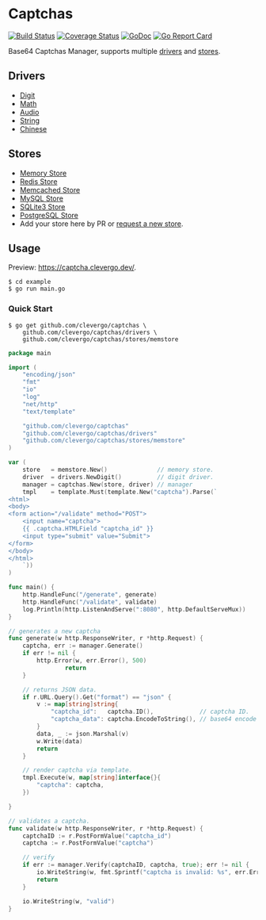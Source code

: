 # Captchas
[![Build Status](https://travis-ci.org/clevergo/captchas.svg?branch=master)](https://travis-ci.org/clevergo/captchas)
[![Coverage Status](https://coveralls.io/repos/github/clevergo/captchas/badge.svg?branch=master)](https://coveralls.io/github/clevergo/captchas?branch=master)
[![GoDoc](https://img.shields.io/badge/godoc-reference-blue)](https://pkg.go.dev/github.com/clevergo/captchas)
[![Go Report Card](https://goreportcard.com/badge/github.com/clevergo/captchas)](https://goreportcard.com/report/github.com/clevergo/captchas)

Base64 Captchas Manager, supports multiple [drivers](#drivers) and [stores](#stores).

## Drivers

- [Digit](drivers#digit)
- [Math](drivers#math)
- [Audio](drivers#audio)
- [String](drivers#string)
- [Chinese](drivers#chinese)

## Stores

- [Memory Store](stores/memstore)
- [Redis Store](stores/redisstore)
- [Memcached Store](stores/memcachedstore)
- [MySQL Store](stores/mysqlstore)
- [SQLite3 Store](stores/sqlite3store)
- [PostgreSQL Store](stores/postgresstore)
- Add your store here by PR or [request a new store](https://github.com/clevergo/captchas/issues/new).

## Usage

Preview: https://captcha.clevergo.dev/.

```shell
$ cd example
$ go run main.go
```

### Quick Start

```shell
$ go get github.com/clevergo/captchas \
	github.com/clevergo/captchas/drivers \
	github.com/clevergo/captchas/stores/memstore
```

```go
package main

import (
	"encoding/json"
	"fmt"
	"io"
	"log"
	"net/http"
	"text/template"

	"github.com/clevergo/captchas"
	"github.com/clevergo/captchas/drivers"
	"github.com/clevergo/captchas/stores/memstore"
)

var (
	store   = memstore.New()              // memory store.
	driver  = drivers.NewDigit()          // digit driver.
	manager = captchas.New(store, driver) // manager
	tmpl    = template.Must(template.New("captcha").Parse(`
<html>
<body>
<form action="/validate" method="POST">
	<input name="captcha">
	{{ .captcha.HTMLField "captcha_id" }}
	<input type="submit" value="Submit">
</form>
</body>
</html>
	`))
)

func main() {
	http.HandleFunc("/generate", generate)
	http.HandleFunc("/validate", validate)
	log.Println(http.ListenAndServe(":8080", http.DefaultServeMux))
}

// generates a new captcha
func generate(w http.ResponseWriter, r *http.Request) {
	captcha, err := manager.Generate()
	if err != nil {
		http.Error(w, err.Error(), 500)
                return
	}

	// returns JSON data.
	if r.URL.Query().Get("format") == "json" {
		v := map[string]string{
			"captcha_id":   captcha.ID(),             // captcha ID.
			"captcha_data": captcha.EncodeToString(), // base64 encode string.
		}
		data, _ := json.Marshal(v)
		w.Write(data)
		return
	}

	// render captcha via template.
	tmpl.Execute(w, map[string]interface{}{
		"captcha": captcha,
	})

}

// validates a captcha.
func validate(w http.ResponseWriter, r *http.Request) {
	captchaID := r.PostFormValue("captcha_id")
	captcha := r.PostFormValue("captcha")

	// verify
	if err := manager.Verify(captchaID, captcha, true); err != nil {
		io.WriteString(w, fmt.Sprintf("captcha is invalid: %s", err.Error()))
		return
	}

	io.WriteString(w, "valid")
}
```
